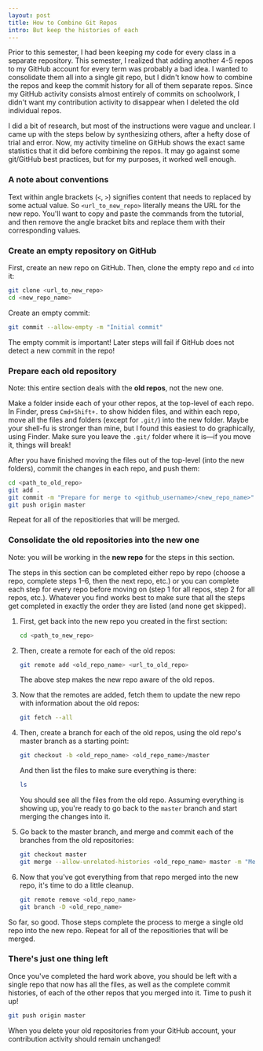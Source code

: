 ```yaml
---
layout: post
title: How to Combine Git Repos
intro: But keep the histories of each
---
```


Prior to this semester, I had been keeping my code for every class in a separate
repository. This semester, I realized that adding another 4-5 repos to my GitHub
account for every term was probably a bad idea. I wanted to consolidate them all
into a single git repo, but I didn't know how to combine the repos and keep the
commit history for all of them separate repos. Since my GitHub activity consists
almost entirely of commits on schoolwork, I didn't want my contribution activity
to disappear when I deleted the old individual repos.

I did a bit of research, but most of the instructions were vague and unclear. I
came up with the steps below by synthesizing others, after a hefty dose of trial
and error. Now, my activity timeline on GitHub shows the exact same statistics
that it did before combining the repos. It may go against some git/GitHub best
practices, but for my purposes, it worked well enough.

### A note about conventions

Text within angle brackets (`<`, `>`) signifies content that needs to replaced
by some actual value. So `<url_to_new_repo>` literally means the URL for the new
repo. You'll want to copy and paste the commands from the tutorial, and then
remove the angle bracket bits and replace them with their corresponding values.

### Create an empty repository on GitHub

First, create an new repo on GitHub. Then, clone the empty repo and `cd` into
it:

```sh
git clone <url_to_new_repo>
cd <new_repo_name>
```

Create an empty commit:

```sh
git commit --allow-empty -m "Initial commit"
```

The empty commit is important! Later steps will fail if GitHub does not detect a
new commit in the repo!

### Prepare each old repository

Note: this entire section deals with the **old repos**, not the new one.

Make a folder inside each of your other repos, at the top-level of each repo. In
Finder, press `Cmd+Shift+.` to show hidden files, and within each repo, move all
the files and folders (except for `.git/`) into the new folder. Maybe your
shell-fu is stronger than mine, but I found this easiest to do graphically,
using Finder. Make sure you leave the `.git/` folder where it is—if you move it,
things will break!

After you have finished moving the files out of the top-level (into the new
folders), commit the changes in each repo, and push them:

```sh
cd <path_to_old_repo>
git add .
git commit -m "Prepare for merge to <github_username>/<new_repo_name>"
git push origin master
```

Repeat for all of the repositiories that will be merged.

### Consolidate the old repositories into the new one

Note: you will be working in the **new repo** for the steps in this section.

The steps in this section can be completed either repo by repo (choose a repo,
complete steps 1–6, then the next repo, etc.) or you can complete each step for
every repo before moving on (step 1 for all repos, step 2 for all repos, etc.).
Whatever you find works best to make sure that all the steps get completed in
exactly the order they are listed (and none get skipped).

1. First, get back into the new repo you created in the first section:

   ```sh
   cd <path_to_new_repo>
   ```

1. Then, create a remote for each of the old repos:

   ```sh
   git remote add <old_repo_name> <url_to_old_repo>
   ```

   The above step makes the new repo aware of the old repos.

1. Now that the remotes are added, fetch them to update the new repo with
   information about the old repos:

   ```sh
   git fetch --all
   ```

1. Then, create a branch for each of the old repos, using the old repo's master
   branch as a starting point:

   ```sh
   git checkout -b <old_repo_name> <old_repo_name>/master
   ```

   And then list the files to make sure everything is there:

   ```sh
   ls
   ```

   You should see all the files from the old repo. Assuming everything is
   showing up, you're ready to go back to the `master` branch and start merging
   the changes into it.

1. Go back to the master branch, and merge and commit each of the branches from
   the old repositories:

   ```sh
   git checkout master
   git merge --allow-unrelated-histories <old_repo_name> master -m "Merge <old_repo_name> branch"
   ```

1. Now that you've got everything from that repo merged into the new repo, it's
   time to do a little cleanup.

   ```sh
   git remote remove <old_repo_name>
   git branch -D <old_repo_name>
   ```

So far, so good. Those steps complete the process to merge a single old repo
into the new repo. Repeat for all of the repositiories that will be merged.

### There's just one thing left

Once you've completed the hard work above, you should be left with a single repo
that now has all the files, as well as the complete commit histories, of each of
the other repos that you merged into it. Time to push it up!

```sh
git push origin master
```

When you delete your old repositories from your GitHub account, your
contribution activity should remain unchanged!
